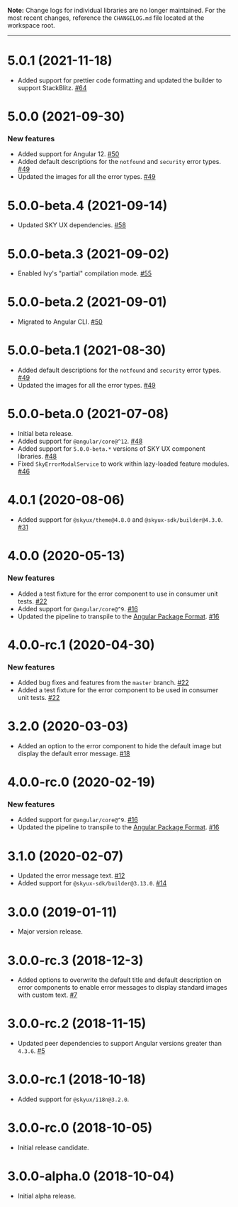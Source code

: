 **Note:** Change logs for individual libraries are no longer maintained. For the most recent changes, reference the `CHANGELOG.md` file located at the workspace root.

---

# 5.0.1 (2021-11-18)

- Added support for prettier code formatting and updated the builder to support StackBlitz. [#64](https://github.com/blackbaud/skyux-errors/pull/64)

# 5.0.0 (2021-09-30)

### New features

- Added support for Angular 12. [#50](https://github.com/blackbaud/skyux-errors/pull/50)
- Added default descriptions for the `notfound` and `security` error types. [#49](https://github.com/blackbaud/skyux-autonumeric/pull/49)
- Updated the images for all the error types. [#49](https://github.com/blackbaud/skyux-autonumeric/pull/49)

# 5.0.0-beta.4 (2021-09-14)

- Updated SKY UX dependencies. [#58](https://github.com/blackbaud/skyux-errors/pull/58)

# 5.0.0-beta.3 (2021-09-02)

- Enabled Ivy's "partial" compilation mode. [#55](https://github.com/blackbaud/skyux-errors/pull/55)

# 5.0.0-beta.2 (2021-09-01)

- Migrated to Angular CLI. [#50](https://github.com/blackbaud/skyux-errors/pull/50)

# 5.0.0-beta.1 (2021-08-30)

- Added default descriptions for the `notfound` and `security` error types. [#49](https://github.com/blackbaud/skyux-autonumeric/pull/49)
- Updated the images for all the error types. [#49](https://github.com/blackbaud/skyux-autonumeric/pull/49)

# 5.0.0-beta.0 (2021-07-08)

- Initial beta release.
- Added support for `@angular/core@^12`. [#48](https://github.com/blackbaud/skyux-autonumeric/pull/48)
- Added support for `5.0.0-beta.*` versions of SKY UX component libraries. [#48](https://github.com/blackbaud/skyux-autonumeric/pull/48)
- Fixed `SkyErrorModalService` to work within lazy-loaded feature modules. [#46](https://github.com/blackbaud/skyux-autonumeric/pull/46)

# 4.0.1 (2020-08-06)

- Added support for `@skyux/theme@4.8.0` and `@skyux-sdk/builder@4.3.0`. [#31](https://github.com/blackbaud/skyux-errors/pull/31)

# 4.0.0 (2020-05-13)

### New features

- Added a test fixture for the error component to use in consumer unit tests. [#22](https://github.com/blackbaud/skyux-errors/pull/22)
- Added support for `@angular/core@^9`. [#16](https://github.com/blackbaud/skyux-errors/pull/16)
- Updated the pipeline to transpile to the [Angular Package Format](https://docs.google.com/document/d/1CZC2rcpxffTDfRDs6p1cfbmKNLA6x5O-NtkJglDaBVs/preview). [#16](https://github.com/blackbaud/skyux-errors/pull/16)

# 4.0.0-rc.1 (2020-04-30)

### New features

- Added bug fixes and features from the `master` branch. [#22](https://github.com/blackbaud/skyux-errors/pull/22)
- Added a test fixture for the error component to be used in consumer unit tests. [#22](https://github.com/blackbaud/skyux-errors/pull/22)

# 3.2.0 (2020-03-03)

- Added an option to the error component to hide the default image but display the default error message. [#18](https://github.com/blackbaud/skyux-errors/pull/18)

# 4.0.0-rc.0 (2020-02-19)

### New features

- Added support for `@angular/core@^9`. [#16](https://github.com/blackbaud/skyux-errors/pull/16)
- Updated the pipeline to transpile to the [Angular Package Format](https://docs.google.com/document/d/1CZC2rcpxffTDfRDs6p1cfbmKNLA6x5O-NtkJglDaBVs/preview). [#16](https://github.com/blackbaud/skyux-errors/pull/16)

# 3.1.0 (2020-02-07)

- Updated the error message text. [#12](https://github.com/blackbaud/skyux-errors/pull/12)
- Added support for `@skyux-sdk/builder@3.13.0`. [#14](https://github.com/blackbaud/skyux-errors/pull/14)

# 3.0.0 (2019-01-11)

- Major version release.

# 3.0.0-rc.3 (2018-12-3)

- Added options to overwrite the default title and default description on error components to enable error messages to display standard images with custom text. [#7](https://github.com/blackbaud/skyux-errors/pull/7)

# 3.0.0-rc.2 (2018-11-15)

- Updated peer dependencies to support Angular versions greater than `4.3.6`. [#5](https://github.com/blackbaud/skyux-errors/pull/5)

# 3.0.0-rc.1 (2018-10-18)

- Added support for `@skyux/i18n@3.2.0`.

# 3.0.0-rc.0 (2018-10-05)

- Initial release candidate.

# 3.0.0-alpha.0 (2018-10-04)

- Initial alpha release.
